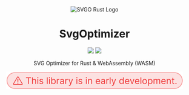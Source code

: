 <div align="center" dir="auto">
    <img src="https://via.placeholder.com/50" alt="SVGO Rust Logo"/>
</div>

<h1 align="center" tabindex="-1" class="heading-element" dir="auto">SvgOptimizer</h1>

<p align="center">
  <a href="https://crates.io/crates/svgo" target="_blank"><img src="https://img.shields.io/crates/v/svgo"/></a>
  <a href="https://docs.rs/svgo" target="_blank"><img src="https://img.shields.io/docsrs/svgo/0.1.0"/></a>
</p>

<p align="center">
    SVG Optimizer for Rust & WebAssembly (WASM)
</p>

<p align="center" dir="auto">
    <img src="assets/early_development.svg" alt="Early development notice"/>
</p>
